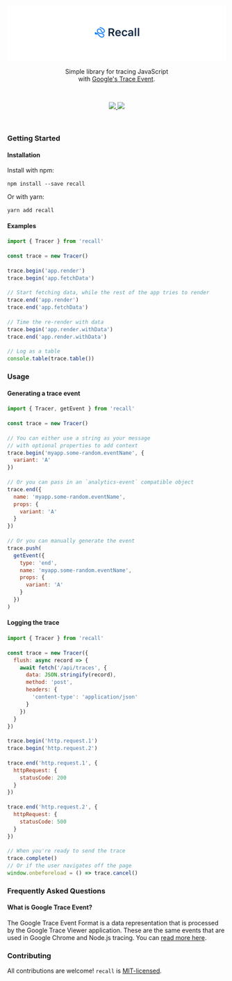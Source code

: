 <p align="center">
  <a href="https://www.npmjs.com/package/recall"><img src="./docs/images/banner.png" alt="recall" /></a>
</p>

<p align="center">
  Simple library for tracing JavaScript<br/>
  with <a href="#what-is-google-trace-event">Google's Trace Event</a>.
</p>
<br/>

<p align="center">
  <a href="https://unpkg.com/recall/dist/recall.js">
    <img src="https://img.badgesize.io/https://unpkg.com/recall/dist/recall.js?compression=gzip&amp;label=recall&cache=4">
  </a>
  <a href="https://www.npmjs.com/package/recall">
    <img src="https://img.shields.io/npm/v/recall.svg?maxAge=3600&label=recall&colorB=007ec6&cache=4">
  </a>
</p>
<br/>

### Getting Started

#### Installation

Install with npm:

```shell
npm install --save recall
```

Or with yarn:

```shell
yarn add recall
```

#### Examples

```javascript
import { Tracer } from 'recall'

const trace = new Tracer()

trace.begin('app.render')
trace.begin('app.fetchData')

// Start fetching data, while the rest of the app tries to render
trace.end('app.render')
trace.end('app.fetchData')

// Time the re-render with data
trace.begin('app.render.withData')
trace.end('app.render.withData')

// Log as a table
console.table(trace.table())
```

### Usage

#### Generating a trace event

```javascript
import { Tracer, getEvent } from 'recall'

const trace = new Tracer()

// You can either use a string as your message
// with optional properties to add context
trace.begin('myapp.some-random.eventName', {
  variant: 'A'
})

// Or you can pass in an `analytics-event` compatible object
trace.end({
  name: 'myapp.some-random.eventName',
  props: {
    variant: 'A'
  }
})

// Or you can manually generate the event
trace.push(
  getEvent({
    type: 'end',
    name: 'myapp.some-random.eventName',
    props: {
      variant: 'A'
    }
  })
)
```

#### Logging the trace

```javascript
import { Tracer } from 'recall'

const trace = new Tracer({
  flush: async record => {
    await fetch('/api/traces', {
      data: JSON.stringify(record),
      method: 'post',
      headers: {
        'content-type': 'application/json'
      }
    })
  }
})

trace.begin('http.request.1')
trace.begin('http.request.2')

trace.end('http.request.1', {
  httpRequest: {
    statusCode: 200
  }
})

trace.end('http.request.2', {
  httpRequest: {
    statusCode: 500
  }
})

// When you're ready to send the trace
trace.complete()
// Or if the user navigates off the page
window.onbeforeload = () => trace.cancel()
```

### Frequently Asked Questions

#### What is Google Trace Event?

The Google Trace Event Format is a data representation that is processed by the Google Trace Viewer application. These are the same events that are used in Google Chrome and Node.js tracing. You can [read more here](https://docs.google.com/document/d/1CvAClvFfyA5R-PhYUmn5OOQtYMH4h6I0nSsKchNAySU/preview).

### Contributing

All contributions are welcome! `recall` is [MIT-licensed](./license).
